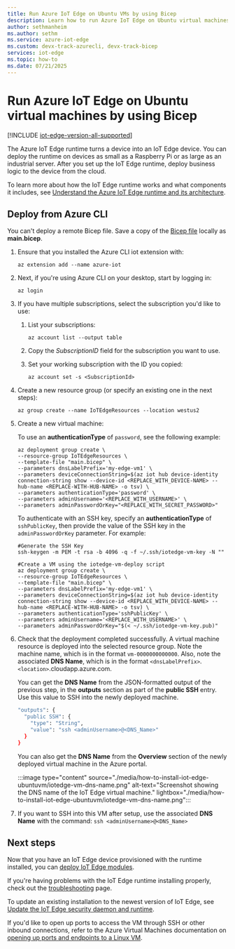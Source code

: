 ```yaml
---
title: Run Azure IoT Edge on Ubuntu VMs by using Bicep
description: Learn how to run Azure IoT Edge on Ubuntu virtual machines by deploying and provisioning using Bicep.
author: sethmanheim
ms.author: sethm
ms.service: azure-iot-edge
ms.custom: devx-track-azurecli, devx-track-bicep
services: iot-edge
ms.topic: how-to
ms.date: 07/21/2025
---
```

# Run Azure IoT Edge on Ubuntu virtual machines by using Bicep

[!INCLUDE [iot-edge-version-all-supported](includes/iot-edge-version-all-supported.md)]

The Azure IoT Edge runtime turns a device into an IoT Edge device. You can deploy the runtime on devices as small as a Raspberry Pi or as large as an industrial server. After you set up the IoT Edge runtime, deploy business logic to the device from the cloud.

To learn more about how the IoT Edge runtime works and what components it includes, see [Understand the Azure IoT Edge runtime and its architecture](iot-edge-runtime.md).

## Deploy from Azure CLI

You can't deploy a remote Bicep file. Save a copy of the [Bicep file](https://raw.githubusercontent.com/Azure/iotedge-vm-deploy/main/edgeDeploy.bicep) locally as **main.bicep**.

1. Ensure that you installed the Azure CLI iot extension with:

   ```azurecli
   az extension add --name azure-iot
   ```

1. Next, if you're using Azure CLI on your desktop, start by logging in:

   ```azurecli
   az login
   ```

1. If you have multiple subscriptions, select the subscription you'd like to use:
   1. List your subscriptions:

      ```azurecli
      az account list --output table
      ```

   1. Copy the *SubscriptionID* field for the subscription you want to use.

   1. Set your working subscription with the ID you copied:

      ```azurecli
      az account set -s <SubscriptionId>
      ```

1. Create a new resource group (or specify an existing one in the next steps):

   ```azurecli
   az group create --name IoTEdgeResources --location westus2
   ```

1. Create a new virtual machine:

   To use an **authenticationType** of `password`, see the following example:

   ```azurecli
   az deployment group create \
   --resource-group IoTEdgeResources \
   --template-file "main.bicep" \
   --parameters dnsLabelPrefix='my-edge-vm1' \
   --parameters deviceConnectionString=$(az iot hub device-identity connection-string show --device-id <REPLACE_WITH_DEVICE-NAME> --hub-name <REPLACE-WITH-HUB-NAME> -o tsv) \
   --parameters authenticationType='password' \
   --parameters adminUsername='<REPLACE_WITH_USERNAME>' \
   --parameters adminPasswordOrKey="<REPLACE_WITH_SECRET_PASSWORD>"
   ```

   To authenticate with an SSH key, specify an **authenticationType** of `sshPublicKey`, then provide the value of the SSH key in the `adminPasswordOrKey` parameter. For example:

   ```azurecli
   #Generate the SSH Key
   ssh-keygen -m PEM -t rsa -b 4096 -q -f ~/.ssh/iotedge-vm-key -N ""

   #Create a VM using the iotedge-vm-deploy script
   az deployment group create \
   --resource-group IoTEdgeResources \
   --template-file "main.bicep" \
   --parameters dnsLabelPrefix='my-edge-vm1' \
   --parameters deviceConnectionString=$(az iot hub device-identity connection-string show --device-id <REPLACE_WITH_DEVICE-NAME> --hub-name <REPLACE-WITH-HUB-NAME> -o tsv) \
   --parameters authenticationType='sshPublicKey' \
   --parameters adminUsername='<REPLACE_WITH_USERNAME>' \
   --parameters adminPasswordOrKey="$(< ~/.ssh/iotedge-vm-key.pub)"
   ```

1. Check that the deployment completed successfully. A virtual machine resource is deployed into the selected resource group. Note the machine name, which is in the format `vm-0000000000000`. Also, note the associated **DNS Name**, which is in the format `<dnsLabelPrefix>`.`<location>`.cloudapp.azure.com.

    You can get the **DNS Name** from the JSON-formatted output of the previous step, in the **outputs** section as part of the **public SSH** entry. Use this value to SSH into the newly deployed machine.

    ```bash
    "outputs": {
      "public SSH": {
        "type": "String",
        "value": "ssh <adminUsername>@<DNS_Name>"
      }
    }
    ```

    You can also get the **DNS Name** from the **Overview** section of the newly deployed virtual machine in the Azure portal.

    :::image type="content" source="./media/how-to-install-iot-edge-ubuntuvm/iotedge-vm-dns-name.png" alt-text="Screenshot showing the DNS name of the IoT Edge virtual machine." lightbox="./media/how-to-install-iot-edge-ubuntuvm/iotedge-vm-dns-name.png":::

1. If you want to SSH into this VM after setup, use the associated **DNS Name** with the command:
    `ssh <adminUsername>@<DNS_Name>`

## Next steps

Now that you have an IoT Edge device provisioned with the runtime installed, you can [deploy IoT Edge modules](how-to-deploy-modules-portal.md).

If you're having problems with the IoT Edge runtime installing properly, check out the [troubleshooting](troubleshoot.md) page.

To update an existing installation to the newest version of IoT Edge, see [Update the IoT Edge security daemon and runtime](how-to-update-iot-edge.md).

If you'd like to open up ports to access the VM through SSH or other inbound connections, refer to the Azure Virtual Machines documentation on [opening up ports and endpoints to a Linux VM](/azure/virtual-machines/linux/nsg-quickstart).
